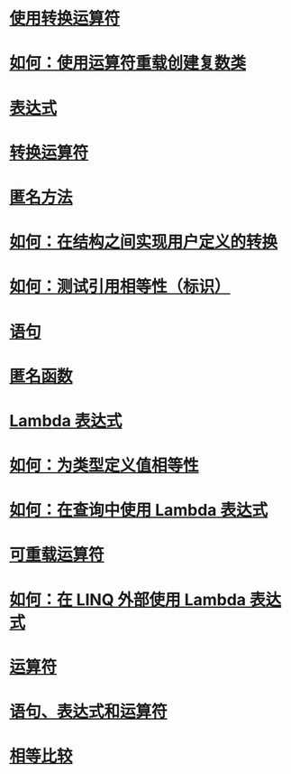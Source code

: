# [使用转换运算符](using-conversion-operators.md)
# [如何：使用运算符重载创建复数类](how-to-use-operator-overloading-to-create-a-complex-number-class.md)
# [表达式](expressions.md)
# [转换运算符](conversion-operators.md)
# [匿名方法](anonymous-methods.md)
# [如何：在结构之间实现用户定义的转换](how-to-implement-user-defined-conversions-between-structs.md)
# [如何：测试引用相等性（标识）](how-to-test-for-reference-equality-identity.md)
# [语句](statements.md)
# [匿名函数](anonymous-functions.md)
# [Lambda 表达式](lambda-expressions.md)
# [如何：为类型定义值相等性](how-to-define-value-equality-for-a-type.md)
# [如何：在查询中使用 Lambda 表达式](how-to-use-lambda-expressions-in-a-query.md)
# [可重载运算符](overloadable-operators.md)
# [如何：在 LINQ 外部使用 Lambda 表达式](how-to-use-lambda-expressions-outside-linq.md)
# [运算符](operators.md)
# [语句、表达式和运算符](index.md)
# [相等比较](equality-comparisons.md)
